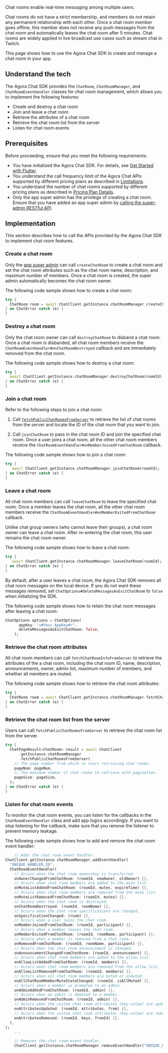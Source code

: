 Chat rooms enable real-time messaging among multiple users.

Chat rooms do not have a strict membership, and members do not retain any permanent relationship with each other. Once a chat room member goes offline, this member does not receive any push messages from the chat room and automatically leaves the chat room after 5 minutes. Chat rooms are widely applied in live broadcast use cases such as stream chat in Twitch.

This page shows how to use the Agora Chat SDK to create and manage a chat room in your app.


## Understand the tech

The Agora Chat SDK provides the `ChatRoom`, `ChatRoomManager`, and `ChatRoomEventHandler` classes for chat room management, which allows you to implement the following features:

- Create and destroy a chat room
- Join and leave a chat room
- Retrieve the attributes of a chat room
- Retrieve the chat room list from the server
- Listen for chat room events


## Prerequisites

Before proceeding, ensure that you meet the following requirements:

- You have initialized the Agora Chat SDK. For details, see [Get Started with Flutter](./agora_chat_get_started_flutter).
- You understand the call frequency limit of the Agora Chat APIs supported by different pricing plans as described in [Limitations](./agora_chat_limitation).
- You understand the number of chat rooms supported by different pricing plans as described in [Pricing Plan Details](./agora_chat_plan).
- Only the app super admin has the privilege of creating a chat room. Ensure that you have added an app super admin by [calling the super-admin RESTful API](./agora_chat_restful_chatroom_superadmin#adding-a-chat-room-super-admin).


## Implementation

This section describes how to call the APIs provided by the Agora Chat SDK to implement chat room features.

### Create a chat room

Only the [app super admin](./agora_chat_restful_chatroom_superadmin#adding-a-chat-room-super-admin) can call `createChatRoom` to create a chat room and set the chat room attributes such as the chat room name, description, and maximum number of members. Once a chat room is created, the super admin automatically becomes the chat room owner.

The following code sample shows how to create a chat room:

```dart
try {
  ChatRoom room = await ChatClient.getInstance.chatRoomManager.createChatRoom(name);
} on ChatError catch (e) {
}
```

### Destroy a chat room

Only the chat room owner can call `destroyChatRoom` to disband a chat room. Once a chat room is disbanded, all chat room members receive the `ChatRoomEventHandler#onChatRoomDestroyed` callback and are immediately removed from the chat room.

The following code sample shows how to destroy a chat room:

```dart
try {
  await ChatClient.getInstance.chatRoomManager.destroyChatRoom(roomId);
} on ChatError catch (e) {
}
```

### Join a chat room

Refer to the following steps to join a chat room:

1. Call [`fetchPublicChatRoomsFromServer`](#retrieve-the-chat-room-list-from-the-server) to retrieve the list of chat rooms from the server and locate the ID of the chat room that you want to join.

2. Call `joinChatRoom` to pass in the chat room ID and join the specified chat room. Once a user joins a chat room, all the other chat room members receive the `ChatRoomEventHandler#onMemberJoinedFromChatRoom` callback.

The following code sample shows how to join a chat room:

```dart
try {
   await ChatClient.getInstance.chatRoomManager.joinChatRoom(roomId);
} on ChatError catch (e) {
}
```

### Leave a chat room

All chat room members can call `leaveChatRoom` to leave the specified chat room. Once a member leaves the chat room, all the other chat room members receive the `ChatRoomEventHandler#onMemberExitedFromChatRoom` callback.

<div class=alert note> Unlike chat group owners (who cannot leave their groups), a chat room owner can leave a chat room. After re-entering the chat room, this user remains the chat room owner.</div>

The following code sample shows how to leave a chat room:

```dart
try {
   await ChatClient.getInstance.chatRoomManager.leaveChatRoom(roomId);
} on ChatError catch (e) {
}
```

By default, after a user leaves a chat room, the Agora Chat SDK removes all chat room messages on the local device. If you do not want these messages removed, set `ChatOptions#deleteMessagesAsExitChatRoom` to `false` when initializing the SDK.

The following code sample shows how to retain the chat room messages after leaving a chat room:

```dart
ChatOptions options = ChatOptions(
      appKey: "<#Your AppKey#>",
      deleteMessagesAsExitChatRoom: false,
    );
```

### Retrieve the chat room attributes

All chat room members can call `fetchChatRoomInfoFromServer` to retrieve the attributes of the a chat room, including the chat room ID, name, description, announcements, owner, admin list, maximum number of members, and whether all members are muted.

The following code sample shows how to retrieve the chat room attributes:

```dart
try {
  ChatRoom room = await ChatClient.getInstance.chatRoomManager.fetchChatRoomInfoFromServer(roomId);
} on ChatError catch (e) {
}
```

### Retrieve the chat room list from the server

Users can call `fetchPublicChatRoomsFromServer` to retrieve the chat room list from the server.

```dart
try {
  ChatPageResult<ChatRoom> result = await ChatClient
      .getInstance.chatRoomManager
      .fetchPublicChatRoomsFromServer(
    // The page number from which to start retrieving chat rooms.
    pageNum: pageNum,
    // The maximum number of chat rooms to retrieve with pagination.
    pageSize: pageSize,
  );
} on ChatError catch (e) {
}
```

### Listen for chat room events

To monitor the chat room events, you can listen for the callbacks in the `ChatRoomEventHandler` class and add app logics accordingly. If you want to stop listening for the callback, make sure that you remove the listener to prevent memory leakage.

The following code sample shows how to add and remove the chat room event handler:

```dart
    // Adds the chat room event handler.
ChatClient.getInstance.chatRoomManager.addEventHandler(
  "UNIQUE_HANDLER_ID",
  ChatRoomEventHandler(
    // Occurs when the chat room ownership is transferred.
    onOwnerChangedFromChatRoom: (roomId, newOwner, oldOwner) {},
    // Occurs when chat room members are added to the mute list.
    onMuteListAddedFromChatRoom: (roomId, mutes, expireTime) {},
    // Occurs when chat room members are removed from the mute list.
    onMuteListRemovedFromChatRoom: (roomId, mutes) {},
    // Occurs when the chat room is destroyed.
    onChatRoomDestroyed: (roomId, roomName) {},
    // Occurs when the chat room specifications are changed. 
    onSpecificationChanged: (room) {},
    // Occurs when a user joins the chat room.
    onMemberJoinedFromChatRoom: (roomId, participant) {},
    // Occurs when a member leaves the chat room.
    onMemberExitedFromChatRoom: (roomId, roomName, participant) {},
    // Occurs when a member is removed from a chat room.
    onRemovedFromChatRoom: (roomId, roomName, participant) {},
    // Occurs when the chat room announcement is changed.
    onAnnouncementChangedFromChatRoom: (roomId, announcement) {},
    // Occurs when chat room members are added to the allow list.
    onAllowListAddedFromChatRoom: (roomId, members) {},
    // Occurs when chat room members are removed from the allow list.
    onAllowListRemovedFromChatRoom: (roomId, members) {},
    // Occurs when all chat room members are muted or unmuted.
    onAllChatRoomMemberMuteStateChanged: (roomId, isAllMuted) {},
    // Occurs when a member is promoted to an admin.
    onAdminAddedFromChatRoom: (roomId, admin) {},
    // Occurs when an admin is demoted to a member.
    onAdminRemovedFromChatRoom: (roomId, admin) {},
    // Occurs when the custom chat room attributes (key-value) are updated.
    onAttributesUpdated: (roomId, attributes, from) {},
    // Occurs when the custom chat room attributes (key-value) are removed.
    onAttributesRemoved: (roomId, keys, fromId) {},
  ),
);
    ...

    // Removes the chat room event handler.
    ChatClient.getInstance.chatRoomManager.removeEventHandler("UNIQUE_HANDLER_ID");
```